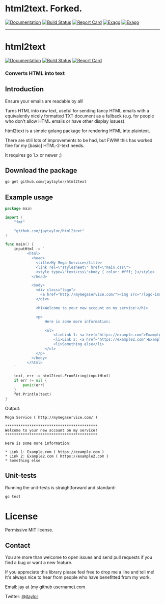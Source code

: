 # html2text. Forked.

[![Documentation](https://godoc.org/github.com/cention-sany/html2text?status.svg)](https://godoc.org/github.com/cention-sany/html2text)
[![Build Status](https://travis-ci.org/cention-sany/html2text.svg?branch=cention-v1)](https://travis-ci.org/cention-sany/html2text)
[![Report Card](https://goreportcard.com/badge/github.com/cention-sany/html2text)](https://goreportcard.com/report/github.com/cention-sany/html2text)
[![Exago](https://api.exago.io:443/badge/cov/github.com/cention-sany/html2text)](https://exago.io/project/github.com/cention-sany/html2text)
[![Exago](https://api.exago.io:443/badge/rank/github.com/cention-sany/html2text)](https://exago.io/project/github.com/cention-sany/html2text)
___
# html2text

[![Documentation](https://godoc.org/github.com/jaytaylor/html2text?status.svg)](https://godoc.org/github.com/jaytaylor/html2text)
[![Build Status](https://travis-ci.org/jaytaylor/html2text.svg?branch=master)](https://travis-ci.org/jaytaylor/html2text)
[![Report Card](https://goreportcard.com/badge/github.com/jaytaylor/html2text)](https://goreportcard.com/report/github.com/jaytaylor/html2text)

### Converts HTML into text


## Introduction

Ensure your emails are readable by all!

Turns HTML into raw text, useful for sending fancy HTML emails with a equivalently nicely formatted TXT document as a fallback (e.g. for people who don't allow HTML emails or have other display issues).

html2text is a simple golang package for rendering HTML into plaintext.

There are still lots of improvements to be had, but FWIW this has worked fine for my [basic] HTML-2-text needs.

It requires go 1.x or newer ;)


## Download the package

```bash
go get github.com/jaytaylor/html2text
```

## Example usage

```go
package main

import (
	"fmt"

	"github.com/jaytaylor/html2text"
)

func main() {
	inputHtml := `
          <html>
            <head>
              <title>My Mega Service</title>
              <link rel=\"stylesheet\" href=\"main.css\">
              <style type=\"text/css\">body { color: #fff; }</style>
            </head>

            <body>
              <div class="logo">
                <a href="http://mymegaservice.com/"><img src="/logo-image.jpg" alt="Mega Service"/></a>
              </div>

              <h1>Welcome to your new account on my service!</h1>

              <p>
                  Here is some more information:

                  <ul>
                      <li>Link 1: <a href="https://example.com">Example.com</a></li>
                      <li>Link 2: <a href="https://example2.com">Example2.com</a></li>
                      <li>Something else</li>
                  </ul>
              </p>
            </body>
          </html>
	`

	text, err := html2text.FromString(inputHtml)
	if err != nil {
		panic(err)
	}
	fmt.Println(text)
}
```

Output:
```
Mega Service ( http://mymegaservice.com/ )

******************************************
Welcome to your new account on my service!
******************************************

Here is some more information:

* Link 1: Example.com ( https://example.com )
* Link 2: Example2.com ( https://example2.com )
* Something else
```


## Unit-tests

Running the unit-tests is straightforward and standard:

```bash
go test
```


# License

Permissive MIT license.


## Contact

You are more than welcome to open issues and send pull requests if you find a bug or want a new feature.

If you appreciate this library please feel free to drop me a line and tell me!  It's always nice to hear from people who have benefitted from my work.

Email: jay at (my github username).com

Twitter: [@jtaylor](https://twitter.com/jtaylor)
